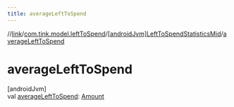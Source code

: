 ```yaml
---
title: averageLeftToSpend
---
```

//[link](../../../index.html)/[com.tink.model.leftToSpend](../index.html)/[[androidJvm]LeftToSpendStatisticsMid](index.html)/[averageLeftToSpend](average-left-to-spend.html)



# averageLeftToSpend



[androidJvm]\
val [averageLeftToSpend](average-left-to-spend.html): [Amount](../../com.tink.model.misc/[android-jvm]-amount/index.html)




